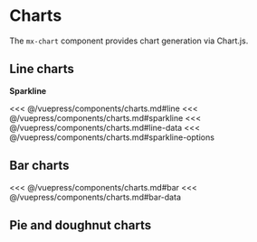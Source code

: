 # Charts

The `mx-chart` component provides chart generation via Chart.js.

## Line charts

<section class="mds">
  <div>
    <!-- #region line -->
    <mx-chart class="h-240 sm:h-320" type="line" :data.prop="lineData" />
    <!-- #endregion line -->
  </div>
  <div class="my-40">
    <strong class="block mb-20">Sparkline</strong>
    <!-- #region sparkline -->
    <mx-chart class="w-128 h-48" type="line" :data.prop="lineData" :options.prop="sparklineOptions" />
    <!-- #endregion sparkline -->
  </div>
</section>

<<< @/vuepress/components/charts.md#line
<<< @/vuepress/components/charts.md#sparkline
<<< @/vuepress/components/charts.md#line-data
<<< @/vuepress/components/charts.md#sparkline-options

## Bar charts

<section class="mds">
  <!-- #region bar -->
  <mx-chart class="h-320" type="bar" :data.prop="barData" />
  <!-- #endregion bar -->
</section>

<<< @/vuepress/components/charts.md#bar
<<< @/vuepress/components/charts.md#bar-data

## Pie and doughnut charts

<section class="mds">
  <!-- #region pie -->
  <mx-chart class="h-320" type="pie" :data.prop="pieData" />
  <mx-chart class="h-128" type="doughnut" :data.prop="pieData" />
  <!-- #endregion -->
</section>

<script>
export default {
  data() {
    return {
      // #region line-data
      lineData: {
        labels: ['Jan', 'Feb', 'Mar', 'Apr', 'May', 'Jun', 'Jul', 'Aug', 'Sep', 'Oct', 'Nov', 'Dec'],
        datasets: [
          {
            label: 'Example data',
            data: [435, 321, 532, 801, 1231, 1098, 732, 321, 451, 482, 513, 397],
            fill: true,
          },
        ]
      },
      // #endregion line-data
      // #region sparkline-options
      sparklineOptions: {
        responsive: false,
        legend: {
          display: false,
        },
        elements: {
          point: {
            radius: 0
          },
          line: {
            borderWidth: 2,
            borderColor: "#6a9"
          }
        },
        scales: {
          x: {
            display: false,
          },
          y: {
            display: false
          }
        },
        plugins: {
          legend: false,
          title: false,
          tooltip: false
        },
      },
      // #endregion sparkline-options
      // #region bar-data
      barData: {
        labels: ['Jan', 'Feb', 'Mar', 'Apr', 'May', 'Jun', 'Jul'],
        datasets: [
          {
            label: 'Example data',
            data: [65, 59, 80, 81, 56, 55, 40],
            backgroundColor: [
              'rgba(255, 99, 132, 0.2)',
              'rgba(255, 159, 64, 0.2)',
              'rgba(255, 205, 86, 0.2)',
              'rgba(75, 192, 192, 0.2)',
              'rgba(54, 162, 235, 0.2)',
              'rgba(153, 102, 255, 0.2)',
              'rgba(201, 203, 207, 0.2)'
            ],
          },
        ]
      },
      // #endregion bar-data
      // #region pie-data
      pieData: {
        labels: [
          'Red',
          'Blue',
          'Yellow'
        ],
        datasets: [{
          label: 'Example data',
          data: [300, 50, 100],
          backgroundColor: [
            'rgb(255, 99, 132)',
            'rgb(54, 162, 235)',
            'rgb(255, 205, 86)'
          ],
        }]
      },
    }
  }
}
</script>
